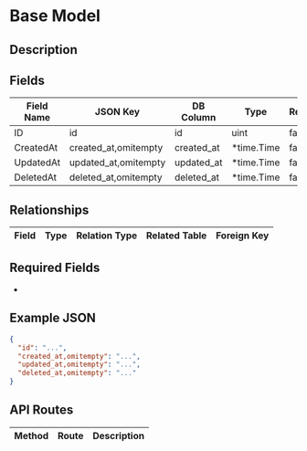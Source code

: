 # Base Model

## Description


## Fields
| Field Name | JSON Key | DB Column | Type | Required | Validation | Description |
|------------|----------|-----------|------|----------|------------|-------------|
| ID | id | id | uint | false | gte=0 |  |
| CreatedAt | created_at,omitempty | created_at | *time.Time | false |  |  |
| UpdatedAt | updated_at,omitempty | updated_at | *time.Time | false |  |  |
| DeletedAt | deleted_at,omitempty | deleted_at | *time.Time | false |  |  |


## Relationships
| Field | Type | Relation Type | Related Table | Foreign Key |
|-------|------|---------------|---------------|-------------|


## Required Fields
- 

## Example JSON
```json
{
  "id": "...",
  "created_at,omitempty": "...",
  "updated_at,omitempty": "...",
  "deleted_at,omitempty": "..."
}
```

## API Routes
| Method | Route | Description |
|--------|-------|-------------|

